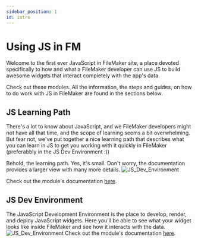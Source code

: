 ```yaml
---
sidebar_position: 1
id: intro
---
```


# Using JS in FM

Welcome to the first ever JavaScript in FileMaker site, a place devoted specifically to how and what a FileMaker developer can use JS to build awesome widgets that interact completely with the app's data. 

Check out these modules. All the information, the steps and guides, on how to do work with JS in FileMaker are found in the sections below. 

<!-- Feel free to email me at jeremy.brown@proofgeist.com. -->


## JS Learning Path

There's a lot to know about JavaScript, and we FileMaker developers might not have all that time, and the scope of learning seems a bit overwhelming. But fear not, we've put together a nice learning path that describes what you can learn in JS to get you working with it quickly in FileMaker (preferabbly in the JS Dev Environment :)) 

Behold, the learning path. Yes, it's small. Don't worry, the documentation provides a larger view with many more details.
![JS_Dev_Environment](/img/JS_learningPath_MM.png)

Check out the module's documentation [here](/docs/js-learning-path/intro).
## JS Dev Environment

The JavaScript Development Environment is the place to develop, render, and deploy JavaScript widgets. Here you'll be able to see what your widget looks like inside FileMaker and see how it interacts with the data.
![JS_Dev_Environment](/img/JS_Dev_Explain.png)
Check out the module's documentation [here](/docs/js-dev-env/intro).



